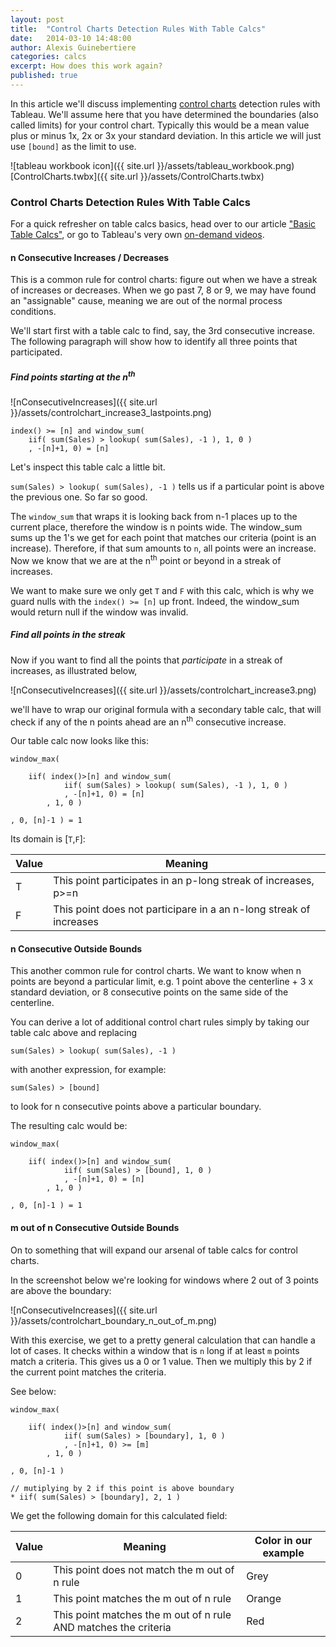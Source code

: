```yaml
---
layout: post
title:  "Control Charts Detection Rules With Table Calcs"
date:   2014-03-10 14:48:00
author: Alexis Guinebertiere
categories: calcs
excerpt: How does this work again?
published: true
---
```


In this article we'll discuss implementing [control charts] detection rules with Tableau. We'll assume here that you have determined the boundaries (also called limits) for your control chart. Typically this would be a mean value plus or minus 1x, 2x or 3x your standard deviation. In this article we will just use `[bound]` as the limit to use.

<p class='hyperlink' markdown='1'>
![tableau workbook icon]({{ site.url }}/assets/tableau_workbook.png)
[ControlCharts.twbx]({{ site.url }}/assets/ControlCharts.twbx)
</p>

### Control Charts Detection Rules With Table Calcs ###

For a quick refresher on table calcs basics, head over to our article ["Basic Table Calcs"]({{site.url}}/calcs/2014/03/04/basic-table-calcs.html), or go to Tableau's very own [on-demand videos].

#### n Consecutive Increases / Decreases ####

This is a common rule for control charts: figure out when we have a streak of increases or decreases. When we go past 7, 8 or 9, we may have found an "assignable" cause, meaning we are out of the normal process conditions.

We'll start first with a table calc to find, say, the 3rd consecutive increase. The following paragraph will show how to identify all three points that participated.

##### Find points starting at the n<sup>th</sup> #####

![nConsecutiveIncreases]({{ site.url }}/assets/controlchart_increase3_lastpoints.png)

```
index() >= [n] and window_sum(
    iif( sum(Sales) > lookup( sum(Sales), -1 ), 1, 0 )
    , -[n]+1, 0) = [n]
```

Let's inspect this table calc a little bit.

`sum(Sales) > lookup( sum(Sales), -1 )` tells us if a particular point is above the previous one. So far so good.

The `window_sum` that wraps it is looking back from n-1 places up to the current place, therefore the window is n points wide. The window_sum sums up the 1's we get for each point that matches our criteria (point is an increase). Therefore, if that sum amounts to `n`, all points were an increase. Now we know that we are at the n<sup>th</sup> point or beyond in a streak of increases.

We want to make sure we only get `T` and `F` with this calc, which is why we guard nulls with the `index() >= [n]` up front. Indeed, the window_sum would return null if the window was invalid.

##### Find all points in the streak #####

Now if you want to find all the points that *participate* in a streak of increases, as illustrated below,

![nConsecutiveIncreases]({{ site.url }}/assets/controlchart_increase3.png)

we'll have to wrap our original formula with a secondary table calc, that will check if any of the n points ahead are an n<sup>th</sup> consecutive increase.

Our table calc now looks like this:

```
window_max(

    iif( index()>[n] and window_sum(
            iif( sum(Sales) > lookup( sum(Sales), -1 ), 1, 0 )
            , -[n]+1, 0) = [n]
        , 1, 0 )

, 0, [n]-1 ) = 1
```

Its domain is \[`T`,`F`\]:

| Value | Meaning |
|-------|---------|
| T     | This point participates in an p-long streak of increases, p>=n |
| F     | This point does not participare in a an n-long streak of increases |


#### n Consecutive Outside Bounds ####

This another common rule for control charts. We want to know when n points are beyond a particular limit, e.g. 1 point above the centerline + 3 x standard deviation, or 8 consecutive points on the same side of the centerline.

You can derive a lot of additional control chart rules simply by taking our table calc above and replacing
```
sum(Sales) > lookup( sum(Sales), -1 )
```
with another expression, for example:
```
sum(Sales) > [bound]
```
to look for n consecutive points above a particular boundary.

The resulting calc would be:

```
window_max(

    iif( index()>[n] and window_sum(
            iif( sum(Sales) > [bound], 1, 0 )
            , -[n]+1, 0) = [n]
        , 1, 0 )

, 0, [n]-1 ) = 1
```

#### m out of n Consecutive Outside Bounds ####

On to something that will expand our arsenal of table calcs for control charts.

In the screenshot below we're looking for windows where 2 out of 3 points are above the boundary:

![nConsecutiveIncreases]({{ site.url }}/assets/controlchart_boundary_n_out_of_m.png)

With this exercise, we get to a pretty general calculation that can handle a lot of cases.
It checks within a window that is `n` long if at least `m` points match a criteria. This gives us a 0 or 1 value.
Then we multiply this by 2 if the current point matches the criteria.

See below:

```
window_max(

    iif( index()>[n] and window_sum(
            iif( sum(Sales) > [boundary], 1, 0 )
            , -[n]+1, 0) >= [m]
        , 1, 0 )

, 0, [n]-1 )

// mutiplying by 2 if this point is above boundary
* iif( sum(Sales) > [boundary], 2, 1 )
```

We get the following domain for this calculated field:

| Value | Meaning | Color in our example |
|-------|---------|----------------------|
| 0     | This point does not match the m out of n rule | Grey |
| 1     | This point matches the m out of n rule | Orange |
| 2     | This point matches the m out of n rule AND matches the criteria | Red  |


[Control Charts]: http://en.wikipedia.org/wiki/Control_charts
[on-demand videos]: http://www.tableausoftware.com/learn/training